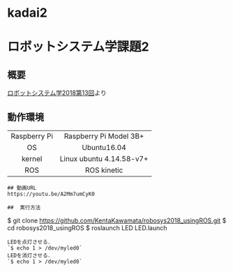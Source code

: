 # kadai2

# ロボットシステム学課題2
## 概要
[ロボットシステム学2018第13回](https://github.com/ryuichiueda/robosys2018/blob/master/13.md)より
## 動作環境

|||
|:--:|:--:|
| Raspberry Pi | Raspberry Pi Model 3B+ |
| OS | Ubuntu16.04 |
| kernel | Linux ubuntu 4.14.58-v7+ |
| ROS | ROS kinetic |
```
## 動画URL
https://youtu.be/A2Mm7umCyK0

##  実行方法
```
$ git clone https://github.com/KentaKawamata/robosys2018_usingROS.git
$ cd robosys2018_usingROS
$ roslaunch LED LED.launch
```
LEDを点灯させる．
`$ echo 1 > /dev/myled0`
LEDを消灯させる．
`$ echo 1 > /dev/myled0`
